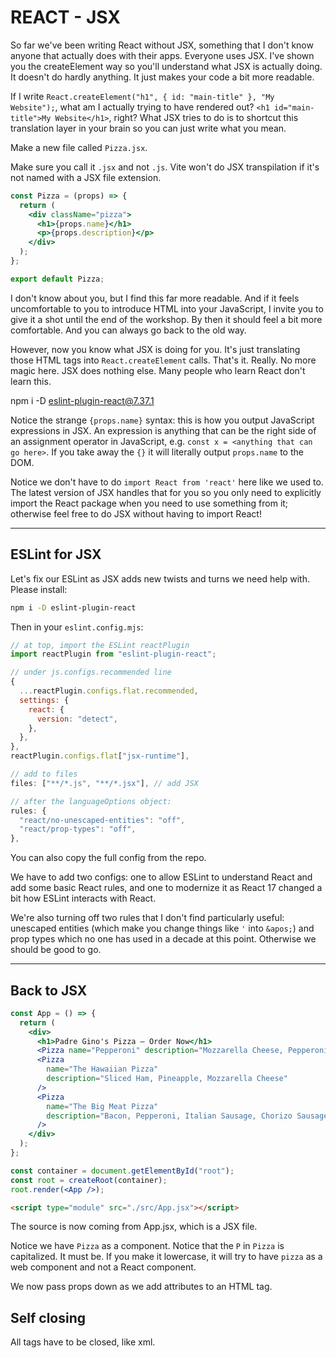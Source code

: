 # REACT - JSX

So far we've been writing React without JSX, something that I don't know anyone that actually does with their apps. Everyone uses JSX. I've shown you the createElement way so you'll understand what JSX is actually doing. It doesn't do hardly anything. It just makes your code a bit more readable.

If I write `React.createElement("h1", { id: "main-title" }, "My Website");`, what am I actually trying to have rendered out? `<h1 id="main-title">My Website</h1>`, right? What JSX tries to do is to shortcut this translation layer in your brain so you can just write what you mean.

Make a new file called `Pizza.jsx`.

Make sure you call it `.jsx` and not `.js`. Vite won't do JSX transpilation if it's not named with a JSX file extension.

```jsx
const Pizza = (props) => {
  return (
    <div className="pizza">
      <h1>{props.name}</h1>
      <p>{props.description}</p>
    </div>
  );
};

export default Pizza;
```

I don't know about you, but I find this far more readable. And if it feels uncomfortable to you to introduce HTML into your JavaScript, I invite you to give it a shot until the end of the workshop. By then it should feel a bit more comfortable. And you can always go back to the old way.

However, now you know what JSX is doing for you. It's just translating those HTML tags into `React.createElement` calls. That's it. Really. No more magic here. JSX does nothing else. Many people who learn React don't learn this.

npm i -D eslint-plugin-react@7.37.1

Notice the strange `{props.name}` syntax: this is how you output JavaScript expressions in JSX. An expression is anything that can be the right side of an assignment operator in JavaScript, e.g. `const x = <anything that can go here>`. If you take away the `{}` it will literally output `props.name` to the DOM.

Notice we don't have to do `import React from 'react'` here like we used to. The latest version of JSX handles that for you so you only need to explicitly import the React package when you need to use something from it; otherwise feel free to do JSX without having to import React!

---

## ESLint for JSX

Let's fix our ESLint as JSX adds new twists and turns we need help with. Please install:

```bash
npm i -D eslint-plugin-react
```

Then in your `eslint.config.mjs`:

```js
// at top, import the ESLint reactPlugin
import reactPlugin from "eslint-plugin-react";

// under js.configs.recommended line
{
  ...reactPlugin.configs.flat.recommended,
  settings: {
    react: {
      version: "detect",
    },
  },
},
reactPlugin.configs.flat["jsx-runtime"],

// add to files
files: ["**/*.js", "**/*.jsx"], // add JSX

// after the languageOptions object:
rules: {
  "react/no-unescaped-entities": "off",
  "react/prop-types": "off",
},
```

You can also copy the full config from the repo.

We have to add two configs: one to allow ESLint to understand React and add some basic React rules, and one to modernize it as React 17 changed a bit how ESLint interacts with React.

We're also turning off two rules that I don't find particularly useful: unescaped entities (which make you change things like `'` into `&apos;`) and prop types which no one has used in a decade at this point. Otherwise we should be good to go.

---

## Back to JSX

```jsx
const App = () => {
  return (
    <div>
      <h1>Padre Gino's Pizza – Order Now</h1>
      <Pizza name="Pepperoni" description="Mozzarella Cheese, Pepperoni" />
      <Pizza
        name="The Hawaiian Pizza"
        description="Sliced Ham, Pineapple, Mozzarella Cheese"
      />
      <Pizza
        name="The Big Meat Pizza"
        description="Bacon, Pepperoni, Italian Sausage, Chorizo Sausage"
      />
    </div>
  );
};

const container = document.getElementById("root");
const root = createRoot(container);
root.render(<App />);
```

```html
<script type="module" src="./src/App.jsx"></script>
```

The source is now coming from App.jsx, which is a JSX file.

Notice we have `Pizza` as a component. Notice that the `P` in `Pizza` is capitalized. It must be. If you make it lowercase, it will try to have `pizza` as a web component and not a React component.

We now pass props down as we add attributes to an HTML tag.

## Self closing

All tags have to be closed, like xml.
